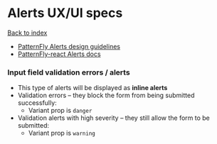 # Alerts UX/UI specs

[Back to index](../index.md)

* [PatternFly Alerts design guidelines](https://www.patternfly.org/v4/design-guidelines/usage-and-behavior/alerts-and-notifications)
* [PatternFly-react Alerts docs](https://www.patternfly.org/v4/documentation/react/components/alert)

### Input field validation errors / alerts
* This type of alerts will be displayed as **inline alerts**
* Validation errors – they block the form from being submitted successfully:
  * Variant prop is `danger`
* Validation alerts with high severity – they still allow the form to be submitted:
  * Variant prop is `warning`

